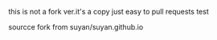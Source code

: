 this  is not a fork ver.it's a copy  just easy to pull requests test

sourcce  fork  from suyan/suyan.github.io



